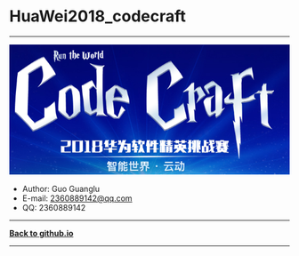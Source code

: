 # HuaWei2018_codecraft  

***  
![](/fig/log.png)
- Author: Guo Guanglu  
- E-mail: 2360889142@qq.com  
- QQ: 2360889142  

***
[**Back to github.io**][github.io]  

***  








[github.io]:https://guoguanglu.github.io "guoguanglu github.io"
